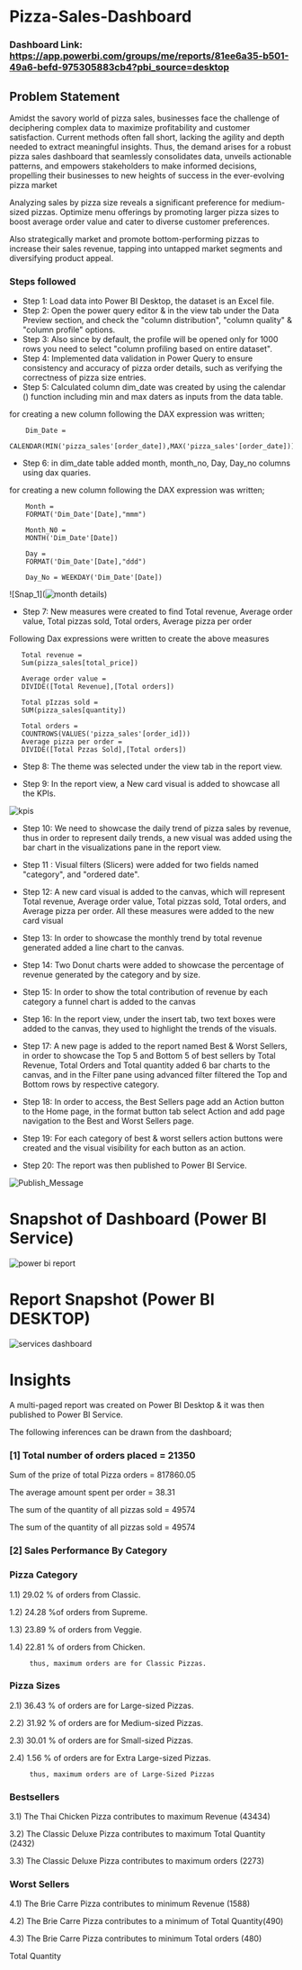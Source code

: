 
# Pizza-Sales-Dashboard

### Dashboard Link: https://app.powerbi.com/groups/me/reports/81ee6a35-b501-49a6-befd-975305883cb4?pbi_source=desktop

## Problem Statement

Amidst the savory world of pizza sales, businesses face the challenge of deciphering complex data to maximize profitability and customer satisfaction. Current methods often fall short, lacking the agility and depth needed to extract meaningful insights. Thus, the demand arises for a robust pizza sales dashboard that seamlessly consolidates data, unveils actionable patterns, and empowers stakeholders to make informed decisions, propelling their businesses to new heights of success in the ever-evolving pizza market

Analyzing sales by pizza size reveals a significant preference for medium-sized pizzas. Optimize menu offerings by promoting larger pizza sizes to boost average order value and cater to diverse customer preferences.

Also strategically market and promote bottom-performing pizzas to increase their sales revenue, tapping into untapped market segments and diversifying product appeal.


### Steps followed 

- Step 1: Load data into Power BI Desktop, the dataset is an Excel file.
- Step 2: Open the power query editor & in the view tab under the Data Preview section, and check the "column distribution", "column quality" & "column profile" options.
- Step 3: Also since by default, the profile will be opened only for 1000 rows you need to select "column profiling based on entire dataset".
- Step 4: Implemented data validation in Power Query to ensure consistency and accuracy of pizza order details, such as verifying the correctness of pizza size entries.
- Step 5: Calculated column dim_date was created by using the calendar () function including min and max daters as inputs from the data table.

for creating a new column following the DAX expression was written;   

        Dim_Date =
        CALENDAR(MIN('pizza_sales'[order_date]),MAX('pizza_sales'[order_date]))

- Step 6: in dim_date table added month, month_no, Day, Day_no columns using dax quaries.

for creating a new column following the DAX expression was written;  

        Month =
        FORMAT('Dim_Date'[Date],"mmm")

        Month_N0 = 
        MONTH('Dim_Date'[Date])

        Day = 
        FORMAT('Dim_Date'[Date],"ddd")
        
        Day_No = WEEKDAY('Dim_Date'[Date])
![Snap_1](![month details](https://github.com/mrmas091/Pizza-Sales-Analysis/assets/133782289/630e7c69-dde3-4a51-aa5b-b23b2f725194))
- Step 7: New measures were created to find Total revenue, Average order value, Total pizzas sold, Total orders, Average pizza per order

Following Dax expressions were written to create the above measures

       Total revenue =
       Sum(pizza_sales[total_price]) 

       Average order value = 
       DIVIDE([Total Revenue],[Total orders])

       Total pIzzas sold =
       SUM(pizza_sales[quantity]) 

       Total orders = 
       COUNTROWS(VALUES('pizza_sales'[order_id]))
       Average pizza per order =
       DIVIDE([Total Pzzas Sold],[Total orders])
- Step 8: The theme was selected under the view tab in the report view.

- Step 9: In the report view, a New card visual is added to showcase all the KPIs.

![kpis](https://github.com/mrmas091/Pizza-Sales-Analysis/assets/133782289/ce31f16a-a19d-472f-801c-c8b90e52c375)  

- Step 10: We need to showcase the daily trend of pizza sales by revenue, thus in order to represent daily trends, a new visual was added using the bar chart in the visualizations pane in the report view. 
- Step 11 : Visual filters (Slicers) were added for two fields named "category", and "ordered date".
- Step 12: A new card visual is added to the canvas, which will represent Total revenue, Average order value, Total pizzas sold, Total orders, and Average pizza per order. All these measures were added to the new card visual 
- Step 13: In order to showcase the monthly trend by total revenue generated added a line chart to the canvas.
- Step 14: Two Donut charts were added to showcase the percentage of revenue generated by the category and by size.
- Step 15: In order to show the total contribution of revenue by each category a funnel chart is added to the canvas
- Step 16: In the report view, under the insert tab, two text boxes were added to the canvas, they used to  highlight the trends of the visuals.
- Step 17: A new page is added to the report named Best & Worst Sellers, in order to showcase the Top 5 and Bottom 5 of best sellers by Total Revenue, Total Orders and Total quantity added 6 bar charts to the canvas, and in the Filter pane using advanced filter filtered the Top and Bottom rows by respective category.
- Step 18: In order to access, the Best Sellers page add an Action button to the Home page, in the format button tab select Action and add page navigation to the Best and Worst Sellers page.
- Step 19: For each category of best & worst sellers action buttons were created and the visual visibility for each button as an action.

 - Step 20: The report was then published to Power BI Service.
 
 
![Publish_Message]((https://github.com/mrmas091/Pizza-Sales-Analysis/assets/133782289/9184762d-e356-4f1e-9a64-6c933a318b96))

# Snapshot of Dashboard (Power BI Service)

![power bi report](https://github.com/mrmas091/Pizza-Sales-Analysis/assets/133782289/2b261b1d-10b7-413e-afaa-7907d1cc475f)

 
 # Report Snapshot (Power BI DESKTOP)

 
![services dashboard](https://github.com/mrmas091/Pizza-Sales-Analysis/assets/133782289/8b3e57f7-5bb3-4d46-b8d3-dd4bb5f64841)

# Insights

A multi-paged report was created on Power BI Desktop & it was then published to Power BI Service.

The following inferences can be drawn from the dashboard;

### [1] Total number of orders placed = 21350

   Sum of the prize of total Pizza orders = 817860.05

   The average amount spent per order = 38.31

   The sum of the quantity of all pizzas sold = 49574

  The sum of the quantity of all pizzas sold = 49574



     
 ### [2] Sales Performance By Category
 
 ### Pizza Category
 
 1.1) 29.02 % of orders from Classic.
 
 1.2) 24.28 %of orders from Supreme.
 
 1.3) 23.89 % of orders from Veggie.

 1.4) 22.81 % of orders from Chicken.
 
         thus, maximum orders are for Classic Pizzas.
 
 ### Pizza Sizes
 
 2.1)  36.43 % of orders are for Large-sized Pizzas.
 
 2.2)  31.92 % of orders are for Medium-sized Pizzas.
 
 2.3)  30.01 % of orders are for Small-sized Pizzas.
 
 2.4)  1.56 % of orders are for Extra Large-sized Pizzas.

 
         thus, maximum orders are of Large-Sized Pizzas   
### Bestsellers

3.1)  The Thai Chicken Pizza contributes to maximum Revenue (43434)

3.2) The Classic Deluxe Pizza contributes to maximum Total Quantity (2432)

3.3)  The Classic Deluxe Pizza contributes to maximum orders (2273)
       

### Worst Sellers

4.1) The Brie Carre Pizza contributes to minimum Revenue (1588)

4.2) The Brie Carre Pizza contributes to a minimum of Total Quantity(490)

4.3)  The Brie Carre Pizza contributes to minimum Total orders (480)

Total Quantity

        
